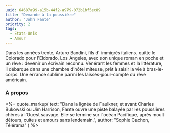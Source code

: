 ```yaml
---
uuid: 64687a99-a15b-44f2-a979-072b1bf5ec89
title: "Demande à la poussière"
author: "John Fante"
priority: 2
tags:
  - Etats-Unis
  - Amour
---
```


Dans les années trente, Arturo Bandini, fils d' immigrés italiens, quitte le Colorado pour l'Eldorado, Los Angeles, avec son unique roman en poche et un rêve : devenir un écrivain reconnu. Vénérant les femmes et la littérature, il débarque dans une chambre d'hôtel miteuse, prêt à saisir la vie à bras-le-corps. Une errance sublime parmi les laissés-pour-compte du rêve américain.

### À propos

<%= quote_markup(
  text: "Dans la lignée de Faulkner, et avant Charles Bukowski ou Jim Harrison, Fante ouvre une piste balayée par les poussières chères à l'Ouest sauvage. Elle se termine sur l'océan Pacifique, après moult détours, cuites et amours sans lendemain.",
  author: "Sophie Cachon, Télérama"
) %>

